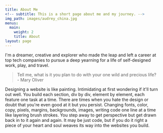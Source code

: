 ```yaml
---
title: About Me
<!-- subtitle: This is a short page about me and my journey. -->
img_path: images/audrey_china.jpg
menus:
  main:
    weight: 2
    title: About
layout: page
---
```


I'm a dreamer, creative and explorer who made the leap and left a career at top tech companies to pursue a deep yearning for a life of self-designed work, play, and travel.

>Tell me, what is it you plan to do with your one wild and precious life? - Mary Oliver

Designing a website is like painting. Intimidating at first wondering if it'll turn out well. You build each section, div by div, element by element, each feature one task at a time. There are times when you hate the design or doubt that you're even good at it but you persist. Changing fonts, color, copy, pixels, margins, backgrounds, images, writing code one line at a time like layering brush strokes. You step away to get perspective but get drawn back in to it again and again. It may be just code, but if you do it right a piece of your heart and soul weaves its way into the websites you build.
